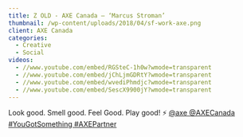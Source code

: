 ```yaml
---
title: Z OLD - AXE Canada – ‘Marcus Stroman’
thumbnail: /wp-content/uploads/2018/04/sf-work-axe.png
client: AXE Canada
categories:
  - Creative
  - Social
videos:
  - //www.youtube.com/embed/RGSteC-1h0w?wmode=transparent
  - //www.youtube.com/embed/jChLjmGDRtY?wmode=transparent
  - //www.youtube.com/embed/wvediPhmdjc?wmode=transparent
  - //www.youtube.com/embed/SescX9900jY?wmode=transparent
---
```

<p>
 Look good. Smell good. Feel Good. Play good! ⚡
 <a class="notranslate" href="https://www.instagram.com/axe/">
  @axe
 </a>
 <a class="notranslate" href="https://www.instagram.com/AXECanada/">
  @AXECanada
 </a>
 <a href="https://www.instagram.com/explore/tags/yougotsomething/">
  #YouGotSomething
 </a>
 <a href="https://www.instagram.com/explore/tags/axepartner/">
  #AXEPartner
 </a>
</p>

